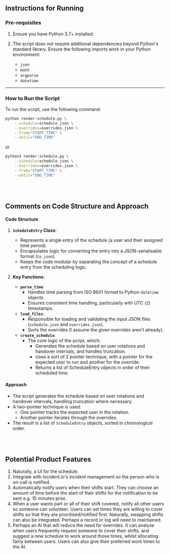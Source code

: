 ## Instructions for Running

### **Pre-requisites**
1. Ensure you have Python 3.7+ installed.

2. The script does not require additional dependencies beyond Python's standard library. Ensure the following imports work in your Python environment:
   - `json`
   - `math`
   - `argparse`
   - `datetime`

---

### **How to Run the Script**

To run the script, use the following command:

```bash
python render-schedule.py \
    --schedule=schedule.json \
    --overrides=overrides.json \
    --from="START_TIME" \
    --until="END_TIME"
```
or

```bash
python3 render-schedule.py \
    --schedule=schedule.json \
    --overrides=overrides.json \
    --from="START_TIME" \
    --until="END_TIME"
```
<br><br>
## **Comments on Code Structure and Approach**

#### **Code Structure**
1. **`ScheduleEntry` Class**:
   - Represents a single entry of the schedule (a user and their assigned time period).
   - Encapsulates logic for converting the entry into a JSON-serialisable format (`to_json`).
   - Keeps the code modular by separating the concept of a schedule entry from the scheduling logic.

2. **Key Functions**:
   - **`parse_time`**:
     - Handles time parsing from ISO 8601 format to Python `datetime` objects.
     - Ensures consistent time handling, particularly with UTC (`Z`) timestamps.
   - **`load_files`**:
     - Responsible for loading and validating the input JSON files (`schedule.json` and `overrides.json`).
     - Sorts the overrides (I assume the given overrides aren't already).
   - **`create_schedule`**:
     - The core logic of the script, which:
       - Generates the schedule based on user rotations and handover intervals, and handles truncation.
       - Uses a sort of 2 pointer technique, with a pointer for the expected user to run and another for the override.
       - Returns a list of ScheduleEntry objects in order of their scheduled time.
       
#### **Approach**
- The script generates the schedule based on user rotations and handover intervals, handling truncation where necessary.
- A two-pointer technique is used:
  - One pointer tracks the expected user in the rotation.
  - Another pointer iterates through the overrides.
- The result is a list of `ScheduleEntry` objects, sorted in chronological order.

<br><br>
## **Potential Product Features**
1. Naturally, a UI for the schedule.
2. Integrate with Incident.io's incident management so the person who is on-call is notified.
3. Automatically notify users when their shifts start. They can choose an amount of time before the start of their shifts for the notification to be sent e.g. 15 minutes prior.
4. When a user wants part or all of their shift covered, notify all other users so someone can volunteer. Users can set times they are willing to cover shifts so that they are prioritised/notified first. Naturally, swapping shifts can also be integrated. Perhaps a record or log will need to maintained.
5. Perhaps an AI that will reduce the need for overrides. It can analyse when users frequently request someone to cover their shifts, and suggest a new schedule to work around those times, whilst allocating fairly between users. Users can also give their preferred work times to the AI.
